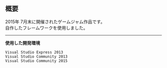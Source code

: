 
## 概要

2015年 7月末に開催されたゲームジャム作品です。  
自作したフレームワークを使用しました。

---
**使用した開発環境**

`Visual Studio Express 2013`  
`Visual Studio Community 2013`  
`Visual Studio Community 2015`
